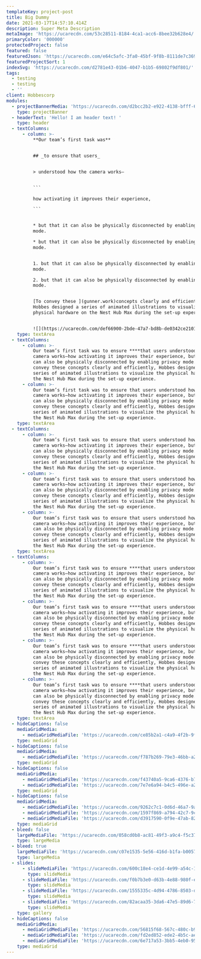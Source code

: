 ```yaml
---
templateKey: project-post
title: Big Dummy
date: 2021-03-17T14:57:10.414Z
description: Super Meta Description
metaImage: 'https://ucarecdn.com/53c28511-8184-4ca1-acc6-8bee32b628e4/'
primaryColor: '000000'
protectedProject: false
featured: false
featuredJson: 'https://ucarecdn.com/e64c5afc-3fa0-45bf-9f8b-8111de7c3699/'
featuredProjectSort: 1
indexSvg: 'https://ucarecdn.com/d2781e43-01b6-4047-b1b5-69802f9df801/'
tags:
  - testing
  - testing
  - ''
client: Hobbescorp
modules:
  - projectBannerMedia: 'https://ucarecdn.com/d2bcc2b2-e922-4138-bfff-6f94a58cd87b/'
    type: projectBanner
  - headerText: 'Hello! I am header text! '
    type: header
  - textColumns:
      - column: >-
          **Our team’s first task was** 


          ## _to ensure that users_


          > understood how the camera works—


          ```

          how activating it improves their experience, 

          ```


          * but that it can also be physically disconnected by enabling privacy
          mode. 

          * but that it can also be physically disconnected by enabling privacy
          mode. 


          1. but that it can also be physically disconnected by enabling privacy
          mode. 

          2. but that it can also be physically disconnected by enabling privacy
          mode. 


          [To convey these ](gunner.work)concepts clearly and efficiently,
          Hobbes designed a series of animated illustrations to visualize the
          physical hardware on the Nest Hub Max during the set-up experience.


          ![](https://ucarecdn.com/def66900-2bde-47a7-bd8b-de0342ce2101/)
    type: textArea
  - textColumns:
      - column: >-
          Our team’s first task was to ensure ****that users understood how the
          camera works—how activating it improves their experience, but that it
          can also be physically disconnected by enabling privacy mode. To
          convey these concepts clearly and efficiently, Hobbes designed a
          series of animated illustrations to visualize the physical hardware on
          the Nest Hub Max during the set-up experience.
      - column: >-
          Our team’s first task was to ensure that users understood how the
          camera works—how activating it improves their experience, but that it
          can also be physically disconnected by enabling privacy mode. To
          convey these concepts clearly and efficiently, Hobbes designed a
          series of animated illustrations to visualize the physical hardware on
          the Nest Hub Max during the set-up experience.
    type: textArea
  - textColumns:
      - column: >-
          Our team’s first task was to ensure that users understood how the
          camera works—how activating it improves their experience, but that it
          can also be physically disconnected by enabling privacy mode. To
          convey these concepts clearly and efficiently, Hobbes designed a
          series of animated illustrations to visualize the physical hardware on
          the Nest Hub Max during the set-up experience.
      - column: >-
          Our team’s first task was to ensure that users understood how the
          camera works—how activating it improves their experience, but that it
          can also be physically disconnected by enabling privacy mode. To
          convey these concepts clearly and efficiently, Hobbes designed a
          series of animated illustrations to visualize the physical hardware on
          the Nest Hub Max during the set-up experience.
      - column: >-
          Our team’s first task was to ensure that users understood how the
          camera works—how activating it improves their experience, but that it
          can also be physically disconnected by enabling privacy mode. To
          convey these concepts clearly and efficiently, Hobbes designed a
          series of animated illustrations to visualize the physical hardware on
          the Nest Hub Max during the set-up experience.
    type: textArea
  - textColumns:
      - column: >-
          Our team’s first task was to ensure ****that users understood how the
          camera works—how activating it improves their experience, but that it
          can also be physically disconnected by enabling privacy mode. To
          convey these concepts clearly and efficiently, Hobbes designed a
          series of animated illustrations to visualize the physical hardware on
          the Nest Hub Max during the set-up experience.
      - column: >-
          Our team’s first task was to ensure ****that users understood how the
          camera works—how activating it improves their experience, but that it
          can also be physically disconnected by enabling privacy mode. To
          convey these concepts clearly and efficiently, Hobbes designed a
          series of animated illustrations to visualize the physical hardware on
          the Nest Hub Max during the set-up experience.
      - column: >-
          Our team’s first task was to ensure ****that users understood how the
          camera works—how activating it improves their experience, but that it
          can also be physically disconnected by enabling privacy mode. To
          convey these concepts clearly and efficiently, Hobbes designed a
          series of animated illustrations to visualize the physical hardware on
          the Nest Hub Max during the set-up experience.
      - column: >-
          Our team’s first task was to ensure ****that users understood how the
          camera works—how activating it improves their experience, but that it
          can also be physically disconnected by enabling privacy mode. To
          convey these concepts clearly and efficiently, Hobbes designed a
          series of animated illustrations to visualize the physical hardware on
          the Nest Hub Max during the set-up experience.
    type: textArea
  - hideCaptions: false
    mediaGridMedia:
      - mediaGridMediaFile: 'https://ucarecdn.com/ce85b2a1-c4a9-4f2b-9f89-111255dd0b95/'
    type: mediaGrid
  - hideCaptions: false
    mediaGridMedia:
      - mediaGridMediaFile: 'https://ucarecdn.com/f787b269-79e3-46bb-a2af-6f33ee693127/'
    type: mediaGrid
  - hideCaptions: false
    mediaGridMedia:
      - mediaGridMediaFile: 'https://ucarecdn.com/f43740a5-9ca6-4376-b705-93246f5c97ac/'
      - mediaGridMediaFile: 'https://ucarecdn.com/7e7e6a94-b4c5-496e-a2fb-ddb6983035fc/'
    type: mediaGrid
  - hideCaptions: false
    mediaGridMedia:
      - mediaGridMediaFile: 'https://ucarecdn.com/9262c7c1-0d6d-46a7-9a74-eb3252c1625d/'
      - mediaGridMediaFile: 'https://ucarecdn.com/1597f869-a794-42c7-9cb9-3513d0c50c0e/'
      - mediaGridMediaFile: 'https://ucarecdn.com/d3917590-0f9e-47ab-8233-bb46f8dbf410/'
    type: mediaGrid
  - bleed: false
    largeMediaFile: 'https://ucarecdn.com/058cd0b8-ac81-49f3-a9c4-f5c37a6baba5/'
    type: largeMedia
  - bleed: true
    largeMediaFile: 'https://ucarecdn.com/c07e1535-5e56-416d-b1fa-b005729d6b71/'
    type: largeMedia
  - slides:
      - slideMediaFile: 'https://ucarecdn.com/600c18e4-ce1d-4e99-a54c-16223525f5e4/'
        type: slideMedia
      - slideMediaFile: 'https://ucarecdn.com/f0b7b3e0-d63b-4e88-980f-e9a096e45fa5/'
        type: slideMedia
      - slideMediaFile: 'https://ucarecdn.com/1555335c-4d94-4786-8503-d5a2cd37b84b/'
        type: slideMedia
      - slideMediaFile: 'https://ucarecdn.com/82acaa35-3da6-47e5-89d6-769dc2d5218a/'
        type: slideMedia
    type: gallery
  - hideCaptions: false
    mediaGridMedia:
      - mediaGridMediaFile: 'https://ucarecdn.com/56815f68-567c-480c-b993-26253cebec3a/'
      - mediaGridMediaFile: 'https://ucarecdn.com/fd2ed852-ede2-4b5c-ae9a-96ae2ec5f82a/'
      - mediaGridMediaFile: 'https://ucarecdn.com/6e717a53-3bb5-4eb0-9517-08e1481284d1/'
    type: mediaGrid
---
```


